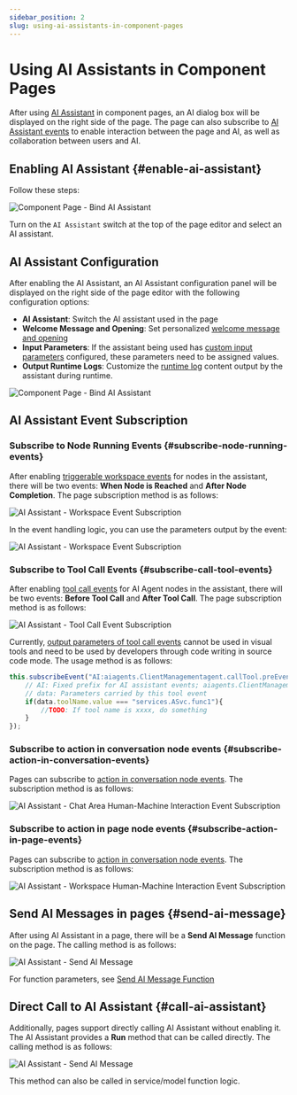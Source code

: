 ```yaml
---
sidebar_position: 2
slug: using-ai-assistants-in-component-pages
---
```


# Using AI Assistants in Component Pages
After using [AI Assistant](../ai-assistant) in component pages, an AI dialog box will be displayed on the right side of the page. The page can also subscribe to [AI Assistant events](../ai-assistant/ai-assistant-event) to enable interaction between the page and AI, as well as collaboration between users and AI.

## Enabling AI Assistant {#enable-ai-assistant}
Follow these steps:

![Component Page - Bind AI Assistant](./img/component-page-bind-assistant.png)

Turn on the `AI Assistant` switch at the top of the page editor and select an AI assistant.

## AI Assistant Configuration

After enabling the AI Assistant, an AI Assistant configuration panel will be displayed on the right side of the page editor with the following configuration options:
- **AI Assistant**: Switch the AI assistant used in the page
- **Welcome Message and Opening**: Set personalized [welcome message and opening](../ai-assistant/welcome-message-and-opening)
- **Input Parameters**: If the assistant being used has [custom input parameters](../ai-assistant/ai-assistant-input-output#input-parameters) configured, these parameters need to be assigned values.
- **Output Runtime Logs**: Customize the [runtime log](../ai-assistant/ai-assistant-input-output#message-output) content output by the assistant during runtime.

![Component Page - Bind AI Assistant](./img/component-page-assistant-config.png)


## AI Assistant Event Subscription

### Subscribe to Node Running Events {#subscribe-node-running-events}
After enabling [triggerable workspace events](../ai-assistant/ai-assistant-event#node-running-events) for nodes in the assistant, there will be two events: **When Node is Reached** and **After Node Completion**. The page subscription method is as follows:

![AI Assistant - Workspace Event Subscription](./img/assistant-workspace-event-subscribe.png)

In the event handling logic, you can use the parameters output by the event:

![AI Assistant - Workspace Event Subscription](./img/assistant-workspace-event-args.png)

### Subscribe to Tool Call Events {#subscribe-call-tool-events}

After enabling [tool call events](../ai-assistant/ai-assistant-event#agent-call-tool-events) for AI Agent nodes in the assistant, there will be two events: **Before Tool Call** and **After Tool Call**. The page subscription method is as follows:

![AI Assistant - Tool Call Event Subscription](./img/assistant-workspace-tool-event.png)

Currently, [output parameters of tool call events](../ai-assistant/ai-assistant-event#agent-call-tool-events) cannot be used in visual tools and need to be used by developers through code writing in source code mode. The usage method is as follows:
```javascript
this.subscribeEvent("AI:aiagents.ClientManagementagent.callTool.preEvent", async ({ data}) => {
    // AI: Fixed prefix for AI assistant events; aiagents.ClientManagementagent: Node ID in the assistant; callTool.preEvent: Before tool call event, callTool.postEvent: After tool call event
    // data: Parameters carried by this tool event
    if(data.toolName.value === "services.ASvc.func1"){
        //TODO: If tool name is xxxx, do something 
    }
});
```

### Subscribe to action in conversation node events {#subscribe-action-in-conversation-events}
Pages can subscribe to [action in conversation node events](../ai-assistant/ai-assistant-event#in-conversation-action-events).
The subscription method is as follows:

![AI Assistant - Chat Area Human-Machine Interaction Event Subscription](./img/assistant-chat-event.png)

### Subscribe to action in page node events {#subscribe-action-in-page-events}
Pages can subscribe to [action in conversation node events](../ai-assistant/ai-assistant-event#in-page-action-events).
The subscription method is as follows:

![AI Assistant - Workspace Human-Machine Interaction Event Subscription](./img/assistant-uiinterrupt-event.png)

## Send AI Messages in pages {#send-ai-message}

After using AI Assistant in a page, there will be a **Send AI Message** function on the page. The calling method is as follows:

![AI Assistant - Send AI Message](./img/send-ai-message.png)

For function parameters, see [Send AI Message Function](../ai-assistant/ai-assistant-api-exposure#send-ai-message)


## Direct Call to AI Assistant {#call-ai-assistant}

Additionally, pages support directly calling AI Assistant without enabling it. The AI Assistant provides a **Run** method that can be called directly. The calling method is as follows:

![AI Assistant - Send AI Message](./img/call-assistant.png)

This method can also be called in service/model function logic.